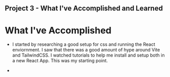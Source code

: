 ## Project 3 - What I've Accomplished and Learned

# What I've Accomplished

- I started by researching a good setup for css and running the React enviornment. I saw that there was a good amount of hype around Vite and TailwindCSS. I watched tutorials to help me install and setup both in a new React App. This was my starting point.

-
